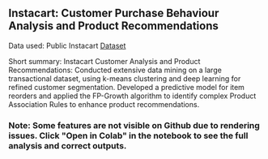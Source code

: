 ##  Instacart: Customer Purchase Behaviour Analysis and Product Recommendations
Data used: Public Instacart [Dataset](https://p8105.com/dataset_instacart.html)

Short summary: Instacart Customer Analysis and Product Recommendations: Conducted extensive data mining on a large transactional dataset, using k-means clustering and deep learning for refined customer segmentation. Developed a predictive model for item reorders and applied the FP-Growth algorithm to identify complex Product Association Rules to enhance product recommendations.

### Note: Some features are not visible on Github due to rendering issues. Click "Open in Colab" in the notebook to see the full analysis and correct outputs.
